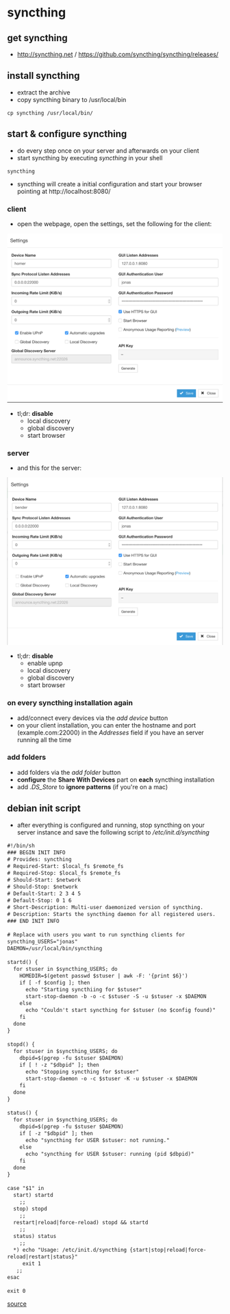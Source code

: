 # syncthing

## get syncthing
* http://syncthing.net / https://github.com/syncthing/syncthing/releases/

## install syncthing
* extract the archive
* copy syncthing binary to /usr/local/bin

```
cp syncthing /usr/local/bin/
```

## start & configure syncthing
* do every step once on your server and afterwards on your client
* start syncthing by executing *syncthing* in your shell

```
syncthing
```
* syncthing will create a initial configuration and start your browser pointing at http://localhost:8080/

### client
* open the webpage, open the settings, set the following for the client:

![image](https://github.com/pew/hello/blob/master/.assets/syncthing_client.png)

* tl;dr: **disable**
	* local discovery
	* global discovery
	* start browser

### server
* and this for the server:

![image](https://github.com/pew/hello/blob/master/.assets/syncthing_server.png)

* tl;dr: **disable**
	* enable upnp
	* local discovery
	* global discovery
	* start browser

### on every syncthing installation again

* add/connect every devices via the *add device* button
* on your client installation, you can enter the hostname and port (example.com:22000) in the *Addresses* field if you have an server running all the time

### add folders
* add folders via the *add folder* button
* **configure** the **Share With Devices** part on **each** syncthing installation
* add *.DS_Store* to **ignore patterns** (if you're on a mac)

## debian init script
* after everything is configured and running, stop syncthing on your server instance and save the following script to */etc/init.d/syncthing*

```
#!/bin/sh
### BEGIN INIT INFO
# Provides: syncthing
# Required-Start: $local_fs $remote_fs
# Required-Stop: $local_fs $remote_fs
# Should-Start: $network
# Should-Stop: $network
# Default-Start: 2 3 4 5
# Default-Stop: 0 1 6
# Short-Description: Multi-user daemonized version of syncthing.
# Description: Starts the syncthing daemon for all registered users.
### END INIT INFO

# Replace with users you want to run syncthing clients for
syncthing_USERS="jonas"
DAEMON=/usr/local/bin/syncthing

startd() {
  for stuser in $syncthing_USERS; do
    HOMEDIR=$(getent passwd $stuser | awk -F: '{print $6}')
    if [ -f $config ]; then
      echo "Starting syncthiing for $stuser"
      start-stop-daemon -b -o -c $stuser -S -u $stuser -x $DAEMON
    else
      echo "Couldn't start syncthing for $stuser (no $config found)"
    fi
  done
}

stopd() {
  for stuser in $syncthing_USERS; do
    dbpid=$(pgrep -fu $stuser $DAEMON)
    if [ ! -z "$dbpid" ]; then
      echo "Stopping syncthing for $stuser"
      start-stop-daemon -o -c $stuser -K -u $stuser -x $DAEMON
    fi
  done
}

status() {
  for stuser in $syncthing_USERS; do
    dbpid=$(pgrep -fu $stuser $DAEMON)
    if [ -z "$dbpid" ]; then
      echo "syncthing for USER $stuser: not running."
    else
      echo "syncthing for USER $stuser: running (pid $dbpid)"
    fi
  done
}

case "$1" in
  start) startd
    ;;
  stop) stopd
    ;;
  restart|reload|force-reload) stopd && startd
    ;;
  status) status
    ;;
  *) echo "Usage: /etc/init.d/syncthing {start|stop|reload|force-reload|restart|status}"
     exit 1
   ;;
esac

exit 0
```
[source](https://discourse.syncthing.net/t/keeping-syncthing-running-systemd-regular-etc-init-d/402)